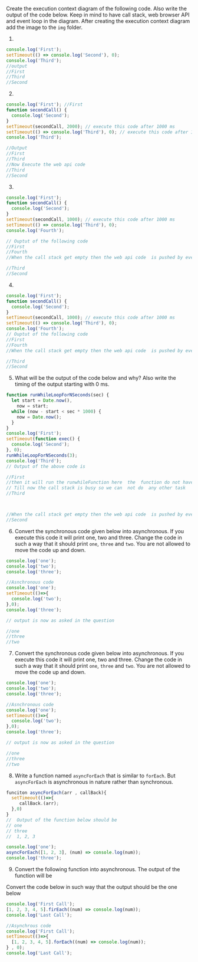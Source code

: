 Create the execution context diagram of the following code. Also write the output of the code below. Keep in mind to have call stack, web browser API and event loop in the diagram. After creating the execution context diagram add the image to the `img` folder.

1.

```js
console.log('First');
setTimeout(() => console.log('Second'), 0);
console.log('Third');
//output 
//First 
//Third
//Second

```

2.

```js
console.log('First'); //First
function secondCall() {
  console.log('Second');
}
setTimeout(secondCall, 2000); // execute this code after 1000 ms
setTimeout(() => console.log('Third'), 0); // execute this code after 1000 ms
console.log('Third');

//Output 
//First
//Third 
//Now Execute the web api code 
//Third
//Second

```

3.

```js
console.log('First');
function secondCall() {
  console.log('Second');
}
setTimeout(secondCall, 1000); // execute this code after 1000 ms
setTimeout(() => console.log('Third'), 0);
console.log('Fourth');

// Ouptut of the following code 
//First 
//Fourth
//When the call stack get empty then the web api code  is pushed by event loop From the call Queue to call stack

//Third
//Second
```

4.

```js
console.log('First');
function secondCall() {
  console.log('Second');
}
setTimeout(secondCall, 1000); // execute this code after 1000 ms
setTimeout(() => console.log('Third'), 0);
console.log('Fourth');
// Ouptut of the following code 
//First 
//Fourth
//When the call stack get empty then the web api code  is pushed by event loop From the call Queue to call stack

//Third
//Second
```

5. What will be the output of the code below and why? Also write the timing of the output starting with 0 ms.

```js
function runWhileLoopForNSeconds(sec) {
  let start = Date.now(),
    now = start;
  while (now - start < sec * 1000) {
    now = Date.now();
  }
}
console.log('First');
setTimeout(function exec() {
  console.log('Second');
}, 0);
runWhileLoopForNSeconds(3);
console.log('Third');
// Output of the above code is 

//First 
//then it will run the runwhileFunction here  the  function do not have a return type so the function return nothing
// Till now the call stack is busy so we can  not do  any other task 
//Third



//When the call stack get empty then the web api code  is pushed by event loop From the call Queue to call stack
//Second


```

6. Convert the synchronous code given below into asynchronous. If you execute this code it will print one, two and three. Change the code in such a way that it should print `one`, `three` and `two`. You are not allowed to move the code up and down.

```js
console.log('one');
console.log('two');
console.log('three');

//Asnchronous code 
console.log('one');
setTimeout(()=>{
  console.log('two');
},0);
console.log('three');

// output is now as asked in the question 

//one 
//three
//two
```

7. Convert the synchronous code given below into asynchronous. If you execute this code it will print one, two and three. Change the code in such a way that it should print `one`, `three` and `two`. You are not allowed to move the code up and down.

```js
console.log('one');
console.log('two');
console.log('three');

//Asnchronous code 
console.log('one');
setTimeout(()=>{
  console.log('two');
},0);
console.log('three');

// output is now as asked in the question 

//one 
//three
//two
```

8. Write a function named `asyncForEach` that is similar to `forEach`. But `asyncForEach` is asynchronous in nature rather than synchronous.

```js
funciton asyncForEach(arr , callBack){
  setTimeout(()=>{
     callBack.(arr);
  },0)
}
//  Output of the function below should be
// one
// three
//  1, 2, 3

console.log('one');
asyncForEach([1, 2, 3], (num) => console.log(num));
console.log('three');
```

9. Convert the following function into asynchronous. The output of the function will be

<!-- First Call -->
<!-- 1, 2, 3, 4, 5 -->
<!-- Last Call -->

Convert the code below in such way that the output should be the one below

<!-- First Call -->
<!-- Last Call -->
<!-- 1, 2, 3, 4, 5 -->

```js
console.log('First Call');
[1, 2, 3, 4, 5].firEach((num) => console.log(num));
console.log('Last Call');

//Asynchrous code 
console.log('First Call');
setTimeout(()=>{
  [1, 2, 3, 4, 5].forEach((num) => console.log(num));
} , 0);
console.log('Last Call');
```
